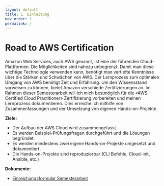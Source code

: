```yaml
---
layout: default
title: 1. Einleitung
nav_order: 1
permalink: /
---
```


# Road to AWS Certification

Amazon Web Services, auch AWS genannt, ist eine der führenden Cloud-Plattformen. Die Möglichkeiten sind nahezu unbegrenzt. Damit man diese wichtige Technologie verwenden kann, benötigt man vertiefte Kenntnisse über die Stärken und Schwächen von AWS. Der Lernprozess zum optimalen Umgang von AWS benötigt Zeit und Erfahrung. Um den Wissensstand vorweisen zu können, bietet Amazon verschiede Zertifizierungen an. Im Rahmen dieser Semesterarbeit will ich mich bestmöglich für die «AWS Certified Cloud Practitioner» Zertifizierung vorbereiten und meinen Lernprozess dokumentieren. Dies erreiche ich mithilfe von Zusammenfassungen und der Umsetzung von eigenen Hands-on-Projekte.

**Ziele:**

- Der Aufbau der AWS Cloud wird zusammengefasst.
- Es werden Beispiel-Prüfungsfragen durchgeführt und die Lösungen begründet.
- Es werden mindestens zwei eigene Hands-on-Projekte umgesetzt und dokumentiert.
- Die Hands-on-Projekte sind reproduzierbar (CLI Befehle, Cloud-init, Ansible, etc.)

**Dokumente:**

- [Einreichungsformular Semesterarbeit](ressources/artifacts/20230420_SemesterArbeit-Einreichungsformuar_Wetter_V02.pdf)
